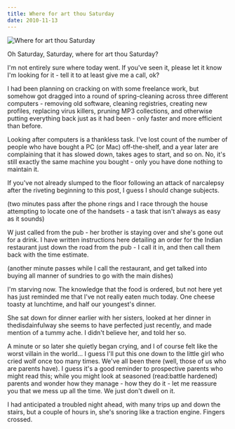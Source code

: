 ```yaml
---
title: Where for art thou Saturday
date: 2010-11-13
---
```


![Where for art thou Saturday](https://source.unsplash.com/di8ognBauG0/1600x900)

Oh Saturday, Saturday, where for art thou Saturday?

I'm not entirely sure where today went. If you've seen it, please let it know I'm looking for it - tell it to at least give me a call, ok?

I had been planning on cracking on with some freelance work, but somehow got dragged into a round of spring-cleaning across three different computers - removing old software, cleaning registries, creating new profiles, replacing virus killers, pruning MP3 collections, and otherwise putting everything back just as it had been - only faster and more efficient than before.

Looking after computers is a thankless task. I've lost count of the number of people who have bought a PC (or Mac) off-the-shelf, and a year later are complaining that it has slowed down, takes ages to start, and so on. No, it's still exactly the same machine you bought - only you have done nothing to maintain it.

If you've not already slumped to the floor following an attack of narcalepsy after the riveting beginning to this post, I guess I should change subjects.

(two minutes pass after the phone rings and I race through the house attempting to locate one of the handsets - a task that isn't always as easy as it sounds)

W just called from the pub - her brother is staying over and she's gone out for a drink. I have written instructions here detailing an order for the Indian restaurant just down the road from the pub - I call it in, and then call them back with the time estimate.

(another minute passes while I call the restaurant, and get talked into buying all manner of sundries to go with the main dishes)

I'm starving now. The knowledge that the food is ordered, but not here yet has just reminded me that I've not really eaten much today. One cheese toasty at lunchtime, and half our youngest's dinner.

She sat down for dinner earlier with her sisters, looked at her dinner in thedisdainfulway she seems to have perfected just recently, and made mention of a tummy ache. I didn't believe her, and told her so.

A minute or so later she quietly began crying, and I of course felt like the worst villain in the world... I guess I'll put this one down to the little girl who cried wolf once too many times. We've all been there (well, those of us who are parents have). I guess it's a good reminder to prospective parents who might read this; while you might look at seasoned (read:battle hardened) parents and wonder how they manage - how they do it - let me reassure you that we mess up all the time. We just don't dwell on it.

I had anticipated a troubled night ahead, with many trips up and down the stairs, but a couple of hours in, she's snoring like a traction engine. Fingers crossed.